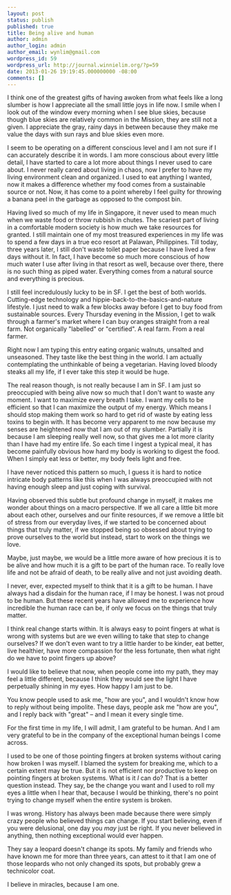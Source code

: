 ```yaml
---
layout: post
status: publish
published: true
title: Being alive and human
author: admin
author_login: admin
author_email: wynlim@gmail.com
wordpress_id: 59
wordpress_url: http://journal.winnielim.org/?p=59
date: 2013-01-26 19:19:45.000000000 -08:00
comments: []
---
```

I think one of the greatest gifts of having awoken from what feels like a long slumber is how I appreciate all the small little joys in life now. I smile when I look out of the window every morning when I see blue skies, because though blue skies are relatively common in the Mission, they are still not a given. I appreciate the gray, rainy days in between because they make me value the days with sun rays and blue skies even more.

I seem to be operating on a different conscious level and I am not sure if I can accurately describe it in words. I am more conscious about every little detail, I have started to care a lot more about things I never used to care about. I never really cared about living in chaos, now I prefer to have my living environment clean and organized. I used to eat anything I wanted, now it makes a difference whether my food comes from a sustainable source or not. Now, it has come to a point whereby I feel guilty for throwing a banana peel in the garbage as opposed to the compost bin.

Having lived so much of my life in Singapore, it never used to mean much when we waste food or throw rubbish in chutes. The scariest part of living in a comfortable modern society is how much we take resources for granted. I still maintain one of my most treasured experiences in my life was to spend a few days in a true eco resort at Palawan, Philippines. Till today, three years later, I still don't waste toilet paper because I have lived a few days without it. In fact, I have become so much more conscious of how much water I use after living in that resort as well, because over there, there is no such thing as piped water. Everything comes from a natural source and everything is precious.

I still feel incredulously lucky to be in SF. I get the best of both worlds. Cutting-edge technology and hippie-back-to-the-basics-and-nature lifestyle. I just need to walk a few blocks away before I get to buy food from sustainable sources. Every Thursday evening in the Mission, I get to walk through a farmer's market where I can buy oranges straight from a real farm. Not organically "labelled" or "certified". A real farm. From a real farmer.

Right now I am typing this entry eating organic walnuts, unsalted and unseasoned. They taste like the best thing in the world. I am actually contemplating the unthinkable of being a vegetarian. Having loved bloody steaks all my life, if I ever take this step it would be huge.

The real reason though, is not really because I am in SF. I am just so preoccupied with being alive now so much that I don't want to waste any moment. I want to maximize every breath I take. I want my cells to be efficient so that I can maximize the output of my energy. Which means I should stop making them work so hard to get rid of waste by eating less toxins to begin with. It has become very apparent to me now because my senses are heightened now that I am out of my slumber. Partially it is because I am sleeping really well now, so that gives me a lot more clarity than I have had my entire life. So each time I ingest a typical meal, it has become painfully obvious how hard my body is working to digest the food. When I simply eat less or better, my body feels light and free.

I have never noticed this pattern so much, I guess it is hard to notice intricate body patterns like this when I was always preoccupied with not having enough sleep and just coping with survival.

Having observed this subtle but profound change in myself, it makes me wonder about things on a macro perspective. If we all care a little bit more about each other, ourselves and our finite resources, if we remove a little bit of stress from our everyday lives, if we started to be concerned about things that truly matter, if we stopped being so obsessed about trying to prove ourselves to the world but instead, start to work on the things we love.

Maybe, just maybe, we would be a little more aware of how precious it is to be alive and how much it is a gift to be part of the human race. To really love life and not be afraid of death, to be really alive and not just avoiding death.

I never, ever, expected myself to think that it is a gift to be human. I have always had a disdain for the human race, if I may be honest. I was not proud to be human. But these recent years have allowed me to experience how incredible the human race can be, if only we focus on the things that truly matter.

I think real change starts within. It is always easy to point fingers at what is wrong with systems but are we even willing to take that step to change ourselves? If we don't even want to try a little harder to be kinder, eat better, live healthier, have more compassion for the less fortunate, then what right do we have to point fingers up above?

I would like to believe that now, when people come into my path, they may feel a little different, because I think they would see the light I have perpetually shining in my eyes. How happy I am just to be.

You know people used to ask me, "how are you", and I wouldn't know how to reply without being impolite. These days, people ask me "how are you", and I reply back with "great" – and I mean it every single time.

For the first time in my life, I will admit, I am grateful to be human. And I am very grateful to be in the company of the exceptional human beings I come across.

I used to be one of those pointing fingers at broken systems without caring how broken I was myself. I blamed the system for breaking me, which to a certain extent may be true. But it is not efficient nor productive to keep on pointing fingers at broken systems. What is it *I* can do? That is a better question instead. They say, be the change you want and I used to roll my eyes a little when I hear that, because I would be thinking, there's no point trying to change myself when the entire system is broken.

I was wrong. History has always been made because there were simply crazy people who believed things can change. If you start believing, even if you were delusional, one day you *may* just be right. If you never believed in anything, then nothing exceptional would ever happen.

They say a leopard doesn't change its spots. My family and friends who have known me for more than three years, can attest to it that I am one of those leopards who not only changed its spots, but probably grew a technicolor coat.

I believe in miracles, because I am one.
